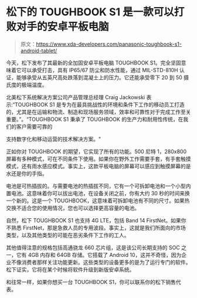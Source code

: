 # 松下的 TOUGHBOOK S1 是一款可以打败对手的安卓平板电脑

> 原文：<https://www.xda-developers.com/panasonic-toughbook-s1-android-tablet/>

今天，松下发布了其最新的全加固安卓平板电脑 TOUGHBOOK S1。完全坚固意味着它可以承受打击，具有 IP65/67 防尘和防水性能，通过 MIL-STD-810H 认证，能够承受从五英尺高处跌落到混凝土上的压力。它还能承受零下 20 到 50 摄氏度的极端温度。

北美松下系统解决方案公司产品管理总经理 Craig Jackowski 表示:“TOUGHBOOK S1 是专为在最具挑战性的环境和条件下工作的移动员工打造的，尤其是在运输和物流、制造和现场服务领域，效率和可靠性对于完成工作至关重要。”。“TOUGHBOOK S1 秉承了 TOUGHBOOK 的生产力和耐用性传统，在我们的客户需要可靠的

支持数字化和移动运营的技术解决方案。"

正如你对 TOUGHBOOK 的期望，它实现了所有的功能。500 尼特 1，280x800 屏幕有多种模式，可在不同条件下使用。如果你在野外工作需要手套，有手套触摸模式，还有雨水感应模式。事实上，这款平板电脑的屏幕可以感应到触摸屏幕的是水还是你的手指。

电池是可热插拔的。与需要电池的热插拔不同，它有一个可拆卸电池和一个小型内置电池。这意味着你可以拔出电池，在设备关闭之前，你有大约 30 秒的时间来换一个新的。这是一个 TOUGHBOOK，这意味着可拆卸电池有不同的尺寸。如果热交换不适合您的使用情况，您也可以选择更高容量的电池。

自然，松下 TOUGHBOOK S1 也支持 4G LTE，包括 Band 14 FirstNet。如果你不熟悉 FirstNet，那是急救人员的专用波段。事实上，这就是我们所面向的市场类型，以及其他类型的可能在恶劣条件下工作的工人。

其他值得注意的规格包括高通骁龙 660 芯片组，这是该公司长期支持的 SOC 之一，它有 4GB 内存和 64GB 存储。它搭载了 Android 10，这并不奇怪，因为企业不像消费者那样关注功能更新。这些类型的设备更多的是为了运行专门的软件。松下证实，它将在某个时候将软件升级到新版安卓系统。

和往常一样，如果你想买一台 TOUGHBOOK S1，你可以联系你的松下销售代表。